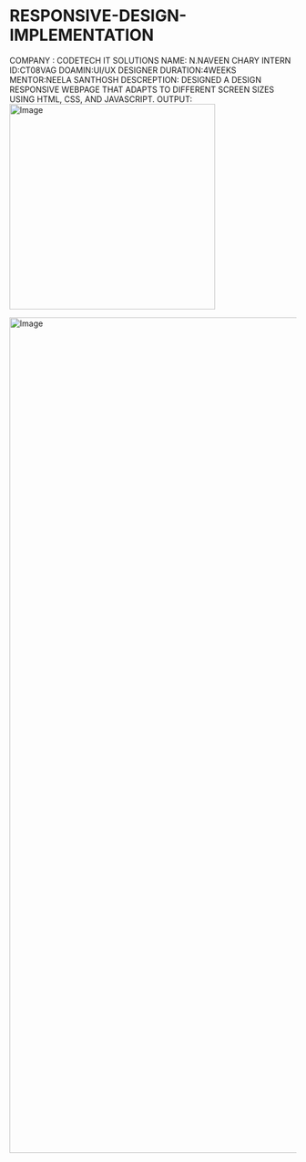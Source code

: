# RESPONSIVE-DESIGN-IMPLEMENTATION
COMPANY : CODETECH IT SOLUTIONS
NAME: N.NAVEEN CHARY
INTERN ID:CT08VAG
DOAMIN:UI/UX DESIGNER
DURATION:4WEEKS
MENTOR:NEELA SANTHOSH
DESCREPTION:
DESIGNED A DESIGN RESPONSIVE WEBPAGE
THAT ADAPTS TO DIFFERENT SCREEN
SIZES USING HTML, CSS, AND
JAVASCRIPT.
OUTPUT:
<img width="361" alt="Image" src="https://github.com/user-attachments/assets/65670019-1a81-4f5b-ae08-cdc44d3f1ef3" />

<img width="1468" alt="Image" src="https://github.com/user-attachments/assets/21172673-468b-4651-902a-078a1f078179" />
